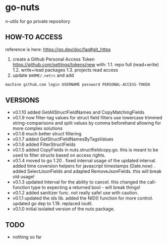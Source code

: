 # go-nuts

n-utils for go private repository

## HOW-TO ACCESS

reference is here: <https://go.dev/doc/faq#git_https>

1. create a Github Personal Access Token <https://github.com/settings/tokens/new> with:
  1.1. repo full (read+write)
  1.2. write+read packages
  1.3. projects read access
2. update ```$HOME/.netrc``` and add

````bash
machine github.com login USERNAME password PERSONAL-ACCESS-TOKEN
````

## VERSIONS

* v0.1.10 added GetAllStructFieldNames and CopyMatchingFields
* v0.1.9 now filter-tag values for struct field filters use lowercase trimmed string-comparisons and split values by comma beforehand allowing for more complex solutions
* v0.1.8 much better struct filtering
* v0.1.7 added GetStructFieldNamesByTagsValues
* v0.1.6 added FilterStructFields
* v0.1.5 added CopyFields in nuts.structfieldcopy.go. this is meant to be used to filter structs based on access rights.
* v0.1.4 moved to go 1.20 . fixed internal usage of the updated interval. added time coversion helpers for javascript timestamps (Date.now) . added SelectJsonFields and adapted RemoveJsonFields. this will break old usage!
* v0.1.3 updated Interval for the ability to cancel. this changed the call-function type to expecting a returned bool - will break things!
* v0.1.2 added sanitizer func. not really safe! use with caution.
* v0.1.1 updated the ids lib. added the NID() function for more control. updated go dep to 1.19. replaced ioutil.
* v0.1.0 initial isolated version of the nuts package.

## TODO

* nothing so far
